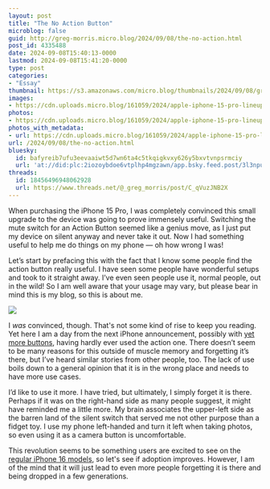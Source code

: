 ```yaml
---
layout: post
title: "The No Action Button"
microblog: false
guid: http://greg-morris.micro.blog/2024/09/08/the-no-action.html
post_id: 4335488
date: 2024-09-08T15:40:13-0000
lastmod: 2024-09-08T15:41:20-0000
type: post
categories:
- "Essay"
thumbnail: https://s3.amazonaws.com/micro.blog/thumbnails/2024/09/08/gregmorris.co.uk/b089d2ad5fae3fb45308c573bdb077e6.png
images:
- https://cdn.uploads.micro.blog/161059/2024/apple-iphone-15-pro-lineup-action-button.jpg
photos:
- https://cdn.uploads.micro.blog/161059/2024/apple-iphone-15-pro-lineup-action-button.jpg
photos_with_metadata:
- url: https://cdn.uploads.micro.blog/161059/2024/apple-iphone-15-pro-lineup-action-button.jpg
url: /2024/09/08/the-no-action.html
bluesky:
  id: bafyreib7ufu3eevaaiwt5d7wn6ta4c5tkqigkvxy626y5bxvtvnpsrmciy
  url: 'at://did:plc:2iozoybdoe6vtplhp4mgzawn/app.bsky.feed.post/3l3npulhksr2p'
threads:
  id: 18456496948062928
  url: https://www.threads.net/@_greg_morris/post/C_qVuzJNB2X
---
```

When purchasing the iPhone 15 Pro, I was completely convinced this small upgrade to the device was going to prove immensely useful. Switching the mute switch for an Action Button seemed like a genius move, as I just put my device on silent anyway and never take it out. Now I had something useful to help me do things on my phone — oh how wrong I was!

Let’s start by prefacing this with the fact that I know some people find the action button really useful. I have seen some people have wonderful setups and took to it straight away. I’ve even seen people use it, normal people, out in the wild! So I am well aware that your usage may vary, but please bear in mind this is my blog, so this is about me.

![](https://gregmorris.co.uk/uploads/2024/apple-iphone-15-pro-lineup-action-button.jpg)

I *was* convinced, though. That's not some kind of rise to keep you reading. Yet here I am a day from the next iPhone announcement, possibly with [yet more buttons](https://www.theinformation.com/articles/apple-plans-iphone-camera-button-as-creators-shift-to-horizontal-videos), having hardly ever used the action one. There doesn’t seem to be many reasons for this outside of muscle memory and forgetting it’s there, but I’ve heard similar stories from other people, too. The lack of use boils down to a general opinion that it is in the wrong place and needs to have more use cases.

I’d like to use it more. I have tried, but ultimately, I simply forget it is there. Perhaps if it was on the right-hand side as many people suggest, it might have reminded me a little more. My brain associates the upper-left side as the barren land of the silent switch that served me not other purpose than a fidget toy. I use my phone left-handed and turn it left when taking photos, so even using it as a camera button is uncomfortable.

This revolution seems to be something users are excited to see on the [regular iPhone 16 models](https://www.macrumors.com/2023/11/30/iphone-16-action-button-all-models/), so let's see if adoption improves. However, I am of the mind that it will just lead to even more people forgetting it is there and being dropped in a few generations. 


